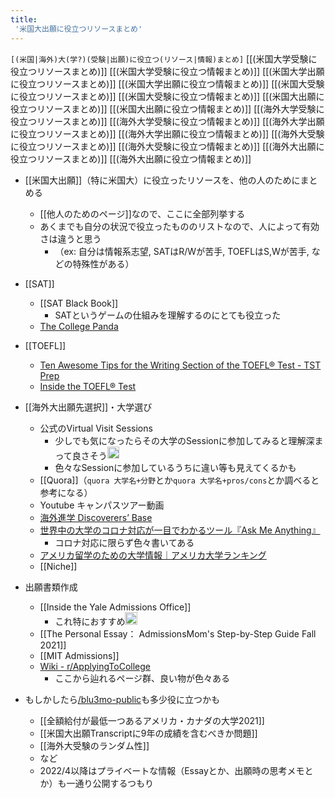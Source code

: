 ```yaml
---
title:
 '米国大出願に役立つリソースまとめ'
---
```


`[(米国|海外)大(学?)(受験|出願)に役立つ(リソース|情報)まとめ]` [[(米国大学受験に役立つリソースまとめ)​]] [[(米国大学受験に役立つ情報まとめ)​]] [[(米国大学出願に役立つリソースまとめ)​]] [[(米国大学出願に役立つ情報まとめ)​]] [[(米国大受験に役立つリソースまとめ)​]] [[(米国大受験に役立つ情報まとめ)​]] [[(米国大出願に役立つリソースまとめ)​]] [[(米国大出願に役立つ情報まとめ)​]] [[(海外大学受験に役立つリソースまとめ)​]] [[(海外大学受験に役立つ情報まとめ)​]] [[(海外大学出願に役立つリソースまとめ)​]] [[(海外大学出願に役立つ情報まとめ)​]] [[(海外大受験に役立つリソースまとめ)​]] [[(海外大受験に役立つ情報まとめ)​]] [[(海外大出願に役立つリソースまとめ)​]] [[(海外大出願に役立つ情報まとめ)​]]
- [[米国大出願]]（特に米国大）に役立ったリソースを、他の人のためにまとめる
    - [[他人のためのページ]]なので、ここに全部列挙する
    - あくまでも自分の状況で役立ったもののリストなので、人によって有効さは違うと思う
        - （ex: 自分は情報系志望, SATはR/Wが苦手, TOEFLはS,Wが苦手, などの特殊性がある）



- [[SAT]]
    - [[SAT Black Book]]
        - SATというゲームの仕組みを理解するのにとても役立った
    - [The College Panda](https://thecollegepanda.com/)

- [[TOEFL]]
    - [Ten Awesome Tips for the Writing Section of the TOEFL® Test - TST Prep](https://tstprep.com/ten-awesome-tips-for-the-writing-section-of-the-toefl-test/)
    - [Inside the TOEFL® Test](https://www.youtube.com/playlist?list=PL499345C34BF71B4C)

- [[海外大出願先選択]]・大学選び
    - 公式のVirtual Visit Sessions
        - 少しでも気になったらその大学のSessionに参加してみると理解深まって良さそう<img src='https://scrapbox.io/api/pages/blu3mo-public/blu3mo/icon' alt='blu3mo.icon' height="19.5"/>
        - 色々なSessionに参加しているうちに違い等も見えてくるかも
    - [[Quora]]（`quora 大学名+分野`とか`quora 大学名+pros/cons`とか調べると参考になる）
    - Youtube キャンパスツアー動画
    - [海外進学 Discoverers’ Base](https://discoverersbase.com/)
    - [世界中の大学のコロナ対応が一目でわかるツール『Ask Me Anything』](https://www.ryugakupress.com/ama/)
        - コロナ対応に限らず色々書いてある
    - [アメリカ留学のための大学情報｜アメリカ大学ランキング](https://www.ryugaku.ne.jp/)
    - [[Niche]]

- 出願書類作成
    - [[Inside the Yale Admissions Office]]
        - これ特におすすめ<img src='https://scrapbox.io/api/pages/blu3mo-public/blu3mo/icon' alt='blu3mo.icon' height="19.5"/>
    - [[The Personal Essay： AdmissionsMom's Step-by-Step Guide Fall 2021]]
    - [[MIT Admissions]]
    - [Wiki - r/ApplyingToCollege](https://www.reddit.com/r/ApplyingToCollege/wiki/index)
        - ここから辿れるページ群、良い物が色々ある

- もしかしたら[/blu3mo-public](https://scrapbox.io/blu3mo-public)も多少役に立つかも
    - [[全額給付が最低一つあるアメリカ・カナダの大学2021]]
    - [[米国大出願Transcriptに9年の成績を含むべきか問題]]
    - [[海外大受験のランダム性]]
    - など
    - 2022/4以降はプライベートな情報（Essayとか、出願時の思考メモとか）も一通り公開するつもり